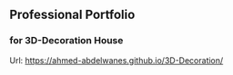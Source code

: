 ## Professional Portfolio

### for 3D-Decoration House

Url: https://ahmed-abdelwanes.github.io/3D-Decoration/
